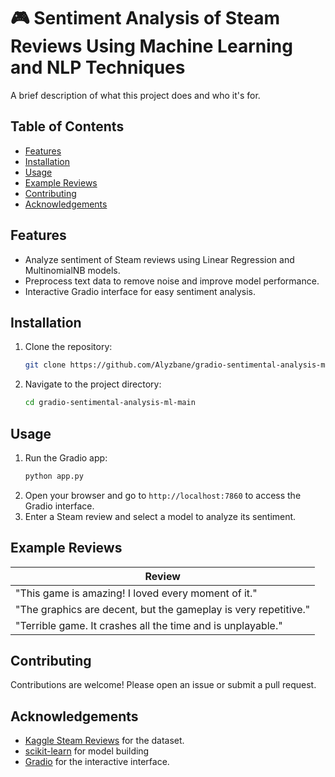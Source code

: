 # 🎮 Sentiment Analysis of Steam Reviews Using Machine Learning and NLP Techniques

A brief description of what this project does and who it's for.

## Table of Contents
- [Features](#features)
- [Installation](#installation)
- [Usage](#usage)
- [Example Reviews](#example-reviews)
- [Contributing](#contributing)
- [Acknowledgements](#acknowledgements)


## Features
- Analyze sentiment of Steam reviews using Linear Regression and MultinomialNB models.
- Preprocess text data to remove noise and improve model performance.
- Interactive Gradio interface for easy sentiment analysis.

## Installation
1. Clone the repository:
    ```bash
    git clone https://github.com/Alyzbane/gradio-sentimental-analysis-ml.git
    ```
2. Navigate to the project directory:
    ```bash
    cd gradio-sentimental-analysis-ml-main
    ```

## Usage
1. Run the Gradio app:
    ```bash
    python app.py
    ```
2. Open your browser and go to `http://localhost:7860` to access the Gradio interface.
3. Enter a Steam review and select a model to analyze its sentiment.

## Example Reviews
| Review |
|--------|
| "This game is amazing! I loved every moment of it." |
| "The graphics are decent, but the gameplay is very repetitive." |
| "Terrible game. It crashes all the time and is unplayable." |

## Contributing
Contributions are welcome! Please open an issue or submit a pull request.

## Acknowledgements
- [Kaggle Steam Reviews](https://www.kaggle.com/datasets/filipkin/steam-reviews) for the dataset.
- [scikit-learn](https://scikit-learn.org/stable/) for model building
- [Gradio](https://gradio.app) for the interactive interface.
